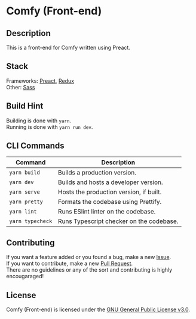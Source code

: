 # Comfy (Front-end)

## Description
This is a front-end for Comfy written using Preact.

## Stack
Frameworks: <a href="https://preactjs.com/">Preact</a>, <a href="https://redux.js.org/">Redux</a>  
Other: <a href="https://sass-lang.com/">Sass<a>  

## Build Hint
Building is done with <code>yarn</code>.  
Running is done with <code>yarn run dev</code>.  

## CLI Commands
| Command                                 | Description                                  |
| --------------------------------------- | -------------------------------------------- |
| `yarn build`                            | Builds a production version.                 |
| `yarn dev`                              | Builds and hosts a developer version.        |
| `yarn serve`                            | Hosts the production version, if built.      |
| `yarn pretty`                           | Formats the codebase using Prettify.         |
| `yarn lint`                             | Runs ESlint linter on the codebase.          |
| `yarn typecheck`                        | Runs Typescript checker on the codebase.     |
            
## Contributing
If you want a feature added or you found a bug, make a new <a href="https://github.com/comfy-devs/comfy-frontend/issues">Issue</a>.  
If you want to contribute, make a new <a href="https://github.com/comfy-devs/comfy-frontend/pulls">Pull Request</a>.  
There are no guidelines or any of the sort and contributing is highly encougaraged!

## License
Comfy (Front-end) is licensed under the [GNU General Public License v3.0](https://github.com/comfy-devs/comfy-frontend/blob/master/LICENSE).

